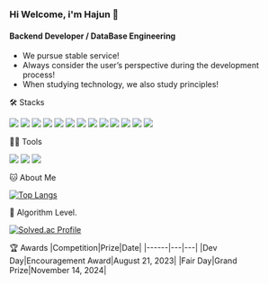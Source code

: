 ### Hi Welcome, i'm Hajun 👋


#### Backend Developer / DataBase Engineering
- We pursue stable service!
- Always consider the user’s perspective during the development process!
- When studying technology, we also study principles!


🛠️ Stacks

<img src="https://img.shields.io/badge/Python-181717?style=flat-square&logo=Python&logoColor=white"/> <img src="https://img.shields.io/badge/Redis-181717?style=flat-square&logo=Redis&logoColor=red"/> <img src="https://img.shields.io/badge/MySql-181717?style=flat-square&logo=MySql&logoColor=white"/> 
<img src="https://img.shields.io/badge/PostgreSQL-181717?style=flat-square&logo=PostgreSQL&logoColor=white"/> <img src="https://img.shields.io/badge/Spring-181717?style=flat-square&logo=Spring&logoColor=white"/> <img src="https://img.shields.io/badge/C++-181717?style=flat-square&logo=C++&logoColor=white"/> <img src="https://img.shields.io/badge/jAVA-181717?style=flat-square&logo=JAVA&logoColor=white"/> <img src="https://img.shields.io/badge/Spring Security-181717?style=flat-square&logo=Spring Security&logoColor=white"/> <img src="https://img.shields.io/badge/Amazon%20EC2-181717?style=flat-square&logo=Amazon%20EC2&logoColor=white"/> <img src="https://img.shields.io/badge/Amazon%20S3-181717?style=flat-square&logo=Amazon%20S3&logoColor=white"/> <img src="https://img.shields.io/badge/GitHub-181717?style=flat-square&logo=GitHub&logoColor=white"/> <img src="https://img.shields.io/badge/QueryDSL-181717?style=flat-square&logo=QueryDSL&logoColor=white"/> <img src="https://img.shields.io/badge/MyBatis-181717?style=flat-square&logo=MyBatis&logoColor=white"/> 


💪🏼 Tools 

<img src="https://img.shields.io/badge/GitHub-181717?style=flat-square&logo=GitHub&logoColor=white"/>  <img src="https://img.shields.io/badge/Anaconda-44A833?style=flat-square&logo=Anaconda&logoColor=white"/> <img src="https://img.shields.io/badge/IntelliJ IDEA-000000?style=flat-square&logo=IntelliJ IDEA&logoColor=white"/> 


🐱 About Me

[![Top Langs](https://github-readme-stats.vercel.app/api/top-langs/?username=developer-hajun)](https://github.com/anuraghazra/github-readme-stats)

🏅 Algorithm Level. 

[![Solved.ac Profile](http://mazassumnida.wtf/api/v2/generate_badge?boj=dlgkwns8828)](https://solved.ac/dlgkwns8828/)  


🏆 Awards
|Competition|Prize|Date|
|------|---|---|
|Dev Day|Encouragement Award|August 21, 2023|
|Fair Day|Grand Prize|November 14, 2024|



